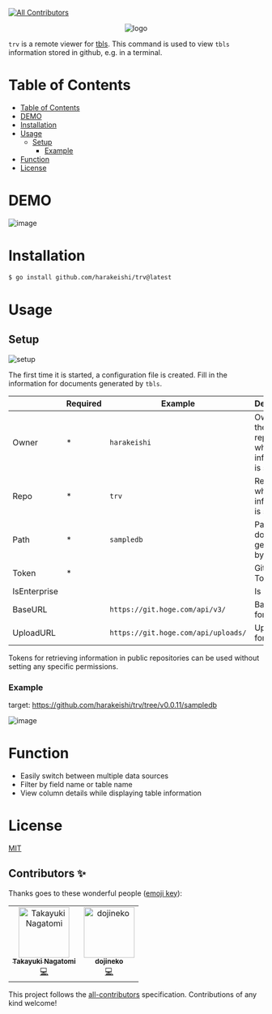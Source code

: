 <!-- ALL-CONTRIBUTORS-BADGE:START - Do not remove or modify this section -->
[![All Contributors](https://img.shields.io/badge/all_contributors-2-orange.svg?style=flat-square)](#contributors-)
<!-- ALL-CONTRIBUTORS-BADGE:END -->

<div align="center">    
    <img src="logo.png" alt="logo">
</div>

`trv` is a remote viewer for [tbls](https://github.com/k1LoW/tbls).
This command is used to view `tbls` information stored in github, e.g. in a terminal.

# Table of Contents
- [Table of Contents](#table-of-contents)
- [DEMO](#demo)
- [Installation](#installation)
- [Usage](#usage)
    - [Setup](#setup)
        - [Example](#example)
- [Function](#function)
- [License](#license)

# DEMO
![image](https://user-images.githubusercontent.com/44335168/198061401-44dfb274-2d2a-43fe-aef2-e6a120cb48b8.gif)

# Installation
 
```bash
$ go install github.com/harakeishi/trv@latest
```

# Usage
## Setup
![setup](https://user-images.githubusercontent.com/44335168/198057520-99727df2-0e05-4a0b-b257-8b9fc305948c.gif)

The first time it is started, a configuration file is created.
Fill in the information for documents generated by `tbls`.

 | | Required |Example|Description|
 |--|--|--|--|
 |Owner| * |`harakeishi`|Owner of the repository where the information is stored|
 |Repo| * |`trv`|Repository where information is stored|
 |Path| * |`sampledb`|Path of the document generated by `tbls`|
 |Token| * | |Github Token|
 |IsEnterprise|  || Is it GHES?|
 |BaseURL|| `https://git.hoge.com/api/v3/` | Base URL for GHES|
 |UploadURL|| `https://git.hoge.com/api/uploads/` | Upload URL for GHES|

Tokens for retrieving information in public repositories can be used without setting any specific permissions.

### Example
target: https://github.com/harakeishi/trv/tree/v0.0.11/sampledb

![image](https://user-images.githubusercontent.com/44335168/198053241-12f34946-1af5-4364-b53b-916eefc3e6a3.png)

# Function
- Easily switch between multiple data sources
- Filter by field name or table name
- View column details while displaying table information

# License
[MIT](LICENSE)
## Contributors ✨

Thanks goes to these wonderful people ([emoji key](https://allcontributors.org/docs/en/emoji-key)):

<!-- ALL-CONTRIBUTORS-LIST:START - Do not remove or modify this section -->
<!-- prettier-ignore-start -->
<!-- markdownlint-disable -->
<table>
  <tbody>
    <tr>
      <td align="center"><a href="https://github.com/tommy6073"><img src="https://avatars.githubusercontent.com/u/3647470?v=4?s=100" width="100px;" alt="Takayuki Nagatomi"/><br /><sub><b>Takayuki Nagatomi</b></sub></a><br /><a href="https://github.com/harakeishi/trv/commits?author=tommy6073" title="Code">💻</a></td>
      <td align="center"><a href="https://github.com/dojineko"><img src="https://avatars.githubusercontent.com/u/1488898?v=4?s=100" width="100px;" alt="dojineko"/><br /><sub><b>dojineko</b></sub></a><br /><a href="https://github.com/harakeishi/trv/commits?author=dojineko" title="Code">💻</a></td>
    </tr>
  </tbody>
</table>

<!-- markdownlint-restore -->
<!-- prettier-ignore-end -->

<!-- ALL-CONTRIBUTORS-LIST:END -->

This project follows the [all-contributors](https://github.com/all-contributors/all-contributors) specification. Contributions of any kind welcome!
